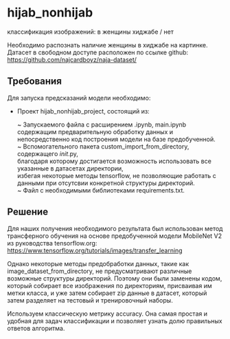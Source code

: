 # hijab_nonhijab
классификация изображений: в женщины хиджабе / нет

Необходимо распознать наличие женщины в хиджабе на картинке.
Датасет в свободном доступе расположен по ссылке github: https://github.com/najcardboyz/naja-dataset/

## Требования

Для запуска предсказаний модели необходимо:

- Проект hijab_nonhijab_project, состоящий из:

    ~ Запускаемого файла с расширением .ipynb, main.ipynb
    содержащим предварительную обработку данных и непосредственно код построения модели на базе предобученной.                 
    ~ Вспомогательного пакета custom_import_from_directory, содержащего _init_.py,                  
    благодаря которому достигается возможность использовать все указанные в датасетах директории,                   
    избегая некоторые методы tensorflow, не позволяющие работать с данными при отсутсвии конкретной структуры директорий.               
    ~ Файл с необходимыми библиотеками requirements.txt.
 

## Решение

Для наших получения необходимого результата был использован метод трансферного обучения на основе предобученной модели MobileNet V2 из руководства tensorflow.org: https://www.tensorflow.org/tutorials/images/transfer_learning

Однако некоторые методы предобработки данных, такие как image_dataset_from_directory, не предусматривают различные возможные структуры директорий. 
Поэтому они были заменены кодом, который собирает все изображения по директориям, присваивая им метки класса, и уже затем собирает zip данные в датасет, который затем разделяет на тестовый и тренировочный наборы.

Используем классическую метрику accuracy. 
Она самая простая и удобная для задач классификации и позволяет узнать долю правильных ответов алгоритма.



